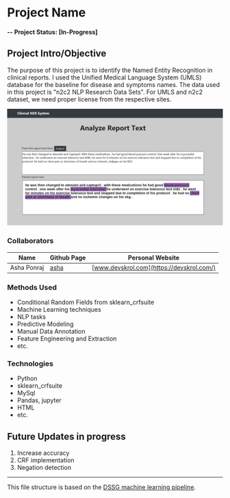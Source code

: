 # Project Name

#### -- Project Status: [In-Progress]

## Project Intro/Objective
The purpose of this project is to identify the Named Entity Recognition in clinical reports. 
I used the Unified Medical Language System (UMLS) database for the baseline for disease and symptoms names.
The data used in this project is "n2c2 NLP Research Data Sets".
For UMLS and n2c2 dataset, we need proper license from the respective sites.

![Symptoms, Disease Names Extraction](web/static/images/ProjectFrontPage.png)

### Collaborators
|Name     |  Github Page   |  Personal Website  |
|---------|-----------------|--------------------|
|Asha Ponraj | [asha](https://github.com/aasha01)| [www.devskrol.com](https://devskrol.com/)  |

### Methods Used
* Conditional Random Fields from sklearn_crfsuite
* Machine Learning techniques
* NLP tasks
* Predictive Modeling
* Manual Data Annotation
* Feature Engineering and Extraction 
* etc.

### Technologies
* Python
* sklearn_crfsuite
* MySql
* Pandas, jupyter
* HTML
* etc.

<!--## Project Description
(Provide more detailed overview of the project.  Talk a bit about your data sources and what questions and hypothesis you are exploring. What specific data analysis/visualization and modelling work are you using to solve the problem? What blockers and challenges are you facing?  Feel free to number or bullet point things here)


## Getting Started

1. Clone this repo (for help see this [tutorial](https://help.github.com/articles/cloning-a-repository/)).
2. Raw Data is being kept [here](Repo folder containing raw data) within this repo.
3. Data processing/transformation scripts are being kept [here](Repo folder containing data processing scripts/notebooks)
4. etc...
5. Follow setup [instructions](Link to file)-->

## Future Updates in progress

1. Increase accuracy
2. CRF implementation
3. Negation detection

---

This file structure is based on the [DSSG machine learning pipeline](https://github.com/dssg/hitchhikers-guide/tree/master/sources/curriculum/0_before_you_start/pipelines-and-project-workflow).
